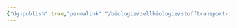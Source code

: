```yaml
---
{"dg-publish":true,"permalink":"/biologie/zellbiologie/stofftransport-in-zellen/biomembran/"}
---
```

